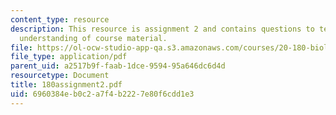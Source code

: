 ```yaml
---
content_type: resource
description: This resource is assignment 2 and contains questions to test students
  understanding of course material.
file: https://ol-ocw-studio-app-qa.s3.amazonaws.com/courses/20-180-biological-engineering-programming-spring-2006/6960384eb0c2a7f4b2227e80f6cdd1e3_180assignment2.pdf
file_type: application/pdf
parent_uid: a2517b9f-faab-1dce-9594-95a646dc6d4d
resourcetype: Document
title: 180assignment2.pdf
uid: 6960384e-b0c2-a7f4-b222-7e80f6cdd1e3
---
```

